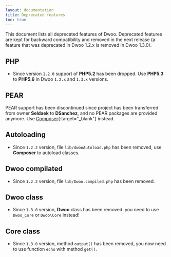 ```yaml
---
layout: documentation
title: Deprecated features
toc: true
---
```


This document lists all deprecated features of Dwoo.
Deprecated features are kept for backward compatibility and removed in the next release
(a feature that was deprecated in Dwoo 1.2.x is removed in Dwoo 1.3.0).

## PHP
* Since version `1.2.0` support of **PHP5.2** has been dropped. Use **PHP5.3** to **PHP5.6** in Dwoo `1.2.x` and `1.3.x` versions.

## PEAR
PEAR support has been discontinued since project has been transferred from owner **Seldaek** to **DSanchez**,
and no PEAR packages are provided anymore. Use [Composer](http://getcomposer.org){:target="_blank"} instead.
 
## Autoloading
* Since `1.2.2` version, file `lib/dwooAutoload.php` has been removed, use **Composer** to autoload classes.

## Dwoo compilated
* Since `1.2.2` version, file `lib/Dwoo.compiled.php` has been removed.

## Dwoo class
* Since `1.3.0` version, **Dwoo** class has been removed. you need to use `Dwoo_Core` or `Dwoo\Core` instead!

## Core class
* Since `1.3.0` version, method `output()` has been removed, you now need to use function `echo` with method `get()`.